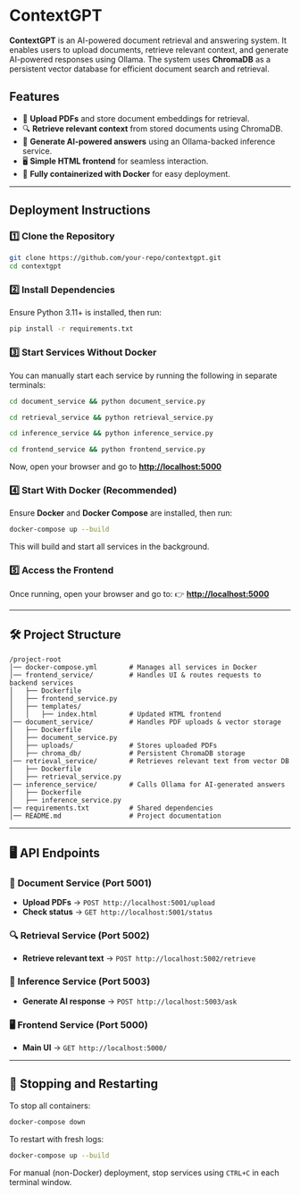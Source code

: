 # ContextGPT

**ContextGPT** is an AI-powered document retrieval and answering system. It enables users to upload documents, retrieve relevant context, and generate AI-powered responses using Ollama. The system uses **ChromaDB** as a persistent vector database for efficient document search and retrieval.

## Features
- 📂 **Upload PDFs** and store document embeddings for retrieval.
- 🔍 **Retrieve relevant context** from stored documents using ChromaDB.
- 🤖 **Generate AI-powered answers** using an Ollama-backed inference service.
- 🖥️ **Simple HTML frontend** for seamless interaction.
- 🐳 **Fully containerized with Docker** for easy deployment.

---

## Deployment Instructions

### **1️⃣ Clone the Repository**
```bash
git clone https://github.com/your-repo/contextgpt.git
cd contextgpt
```

### **2️⃣ Install Dependencies**
Ensure Python 3.11+ is installed, then run:
```bash
pip install -r requirements.txt
```

### **3️⃣ Start Services Without Docker**
You can manually start each service by running the following in separate terminals:
```bash
cd document_service && python document_service.py
```
```bash
cd retrieval_service && python retrieval_service.py
```
```bash
cd inference_service && python inference_service.py
```
```bash
cd frontend_service && python frontend_service.py
```
Now, open your browser and go to **[http://localhost:5000](http://localhost:5000)**

### **4️⃣ Start With Docker (Recommended)**
Ensure **Docker** and **Docker Compose** are installed, then run:
```bash
docker-compose up --build
```
This will build and start all services in the background.

### **5️⃣ Access the Frontend**
Once running, open your browser and go to:
👉 **[http://localhost:5000](http://localhost:5000)**

---

## 🛠️ Project Structure
```
/project-root
│── docker-compose.yml        # Manages all services in Docker
│── frontend_service/         # Handles UI & routes requests to backend services
│   ├── Dockerfile
│   ├── frontend_service.py
│   ├── templates/
│   │   ├── index.html        # Updated HTML frontend
│── document_service/         # Handles PDF uploads & vector storage
│   ├── Dockerfile
│   ├── document_service.py
│   ├── uploads/              # Stores uploaded PDFs
│   ├── chroma_db/            # Persistent ChromaDB storage
│── retrieval_service/        # Retrieves relevant text from vector DB
│   ├── Dockerfile
│   ├── retrieval_service.py
│── inference_service/        # Calls Ollama for AI-generated answers
│   ├── Dockerfile
│   ├── inference_service.py
│── requirements.txt          # Shared dependencies
│── README.md                 # Project documentation
```

---

## 🖥️ API Endpoints
### 📂 **Document Service (Port 5001)**
- **Upload PDFs** → `POST http://localhost:5001/upload`
- **Check status** → `GET http://localhost:5001/status`

### 🔍 **Retrieval Service (Port 5002)**
- **Retrieve relevant text** → `POST http://localhost:5002/retrieve`

### 🤖 **Inference Service (Port 5003)**
- **Generate AI response** → `POST http://localhost:5003/ask`

### 🖥️ **Frontend Service (Port 5000)**
- **Main UI** → `GET http://localhost:5000/`

---

## 🔄 Stopping and Restarting
To stop all containers:
```bash
docker-compose down
```
To restart with fresh logs:
```bash
docker-compose up --build
```

For manual (non-Docker) deployment, stop services using `CTRL+C` in each terminal window.



